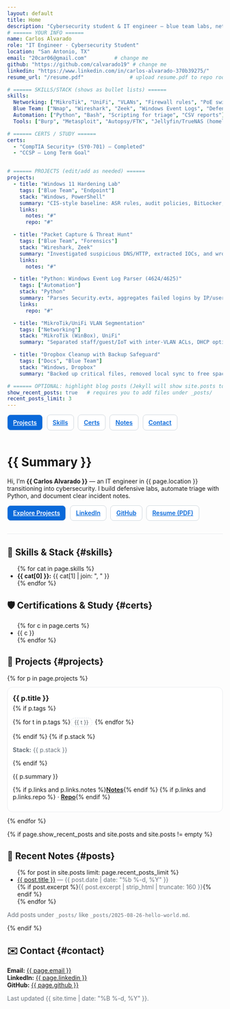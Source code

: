 ```yaml
---
layout: default
title: Home
description: "Cybersecurity student & IT engineer — blue team labs, networking, and automation."
# ====== YOUR INFO ======
name: Carlos Alvarado
role: "IT Engineer · Cybersecurity Student"
location: "San Antonio, TX"
email: "20car06@gmail.com"         # change me
github: "https://github.com/calvarado19" # change me
linkedin: "https://www.linkedin.com/in/carlos-alvarado-370b39275/"
resume_url: "/resume.pdf"               # upload resume.pdf to repo root (or change path)

# ====== SKILLS/STACK (shows as bullet lists) ======
skills:
  Networking: ["MikroTik", "UniFi", "VLANs", "Firewall rules", "PoE switching"]
  Blue Team: ["Nmap", "Wireshark", "Zeek", "Windows Event Logs", "Defender/ASR"]
  Automation: ["Python", "Bash", "Scripting for triage", "CSV reports"]
  Tools: ["Burp", "Metasploit", "Autopsy/FTK", "Jellyfin/TrueNAS (homelab)"]

# ====== CERTS / STUDY ======
certs:
  - "CompTIA Security+ (SY0-701) — Completed"
  - "CCSP — Long Term Goal"


# ====== PROJECTS (edit/add as needed) ======
projects:
  - title: "Windows 11 Hardening Lab"
    tags: ["Blue Team", "Endpoint"]
    stack: "Windows, PowerShell"
    summary: "CIS-style baseline: ASR rules, audit policies, BitLocker, Defender tuning, and central logging."
    links:
      notes: "#"
      repo: "#"

  - title: "Packet Capture & Threat Hunt"
    tags: ["Blue Team", "Forensics"]
    stack: "Wireshark, Zeek"
    summary: "Investigated suspicious DNS/HTTP, extracted IOCs, and wrote a concise IR mini-report."
    links:
      notes: "#"

  - title: "Python: Windows Event Log Parser (4624/4625)"
    tags: ["Automation"]
    stack: "Python"
    summary: "Parses Security.evtx, aggregates failed logins by IP/user, outputs CSV for quick triage."
    links:
      repo: "#"

  - title: "MikroTik/UniFi VLAN Segmentation"
    tags: ["Networking"]
    stack: "MikroTik (WinBox), UniFi"
    summary: "Separated staff/guest/IoT with inter-VLAN ACLs, DHCP options, and testing/validation."

  - title: "Dropbox Cleanup with Backup Safeguard"
    tags: ["Docs", "Blue Team"]
    stack: "Windows, Dropbox"
    summary: "Backed up critical files, removed local sync to free space, and staged NAS deletion after hold period."

# ====== OPTIONAL: highlight blog posts (Jekyll will show site.posts too) ======
show_recent_posts: true   # requires you to add files under _posts/
recent_posts_limit: 3
---
```


<!-- Simple in-page nav -->
<p>
  <a class="btn" href="#projects">Projects</a>
  <a class="btn ghost" href="#skills">Skills</a>
  <a class="btn ghost" href="#certs">Certs</a>
  <a class="btn ghost" href="#posts">Notes</a>
  <a class="btn ghost" href="#contact">Contact</a>
</p>

<div class="hero">
  <h1>{{ Summary }}</h1>
  <p>Hi, I’m <strong>{{ Carlos Alvarado }}</strong> — an IT engineer in {{ page.location }} transitioning into cybersecurity. I build defensive labs, automate triage with Python, and document clear incident notes.</p>
  <p>
    <a class="btn" href="#projects">Explore Projects</a>
    <a class="btn ghost" href="{{ page.linkedin }}" target="_blank" rel="noreferrer">LinkedIn</a>
    <a class="btn ghost" href="{{ page.github }}" target="_blank" rel="noreferrer">GitHub</a>
    <a class="btn ghost" href="{{ page.resume_url | relative_url }}" target="_blank" rel="noreferrer">Resume (PDF)</a>
  </p>
</div>

## 🔧 Skills & Stack {#skills}
<ul>
{% for cat in page.skills %}
  <li><strong>{{ cat[0] }}:</strong> {{ cat[1] | join: ", " }}</li>
{% endfor %}
</ul>

## 🛡️ Certifications & Study {#certs}
<ul>
{% for c in page.certs %}
  <li>{{ c }}</li>
{% endfor %}
</ul>

## 🚀 Projects {#projects}
<div class="grid">
{% for p in page.projects %}
  <div class="card">
    <h3>{{ p.title }}</h3>
    {% if p.tags %}<p class="tags">
      {% for t in p.tags %}<span class="tag">{{ t }}</span>{% endfor %}
    </p>{% endif %}
    {% if p.stack %}<p class="muted"><strong>Stack:</strong> {{ p.stack }}</p>{% endif %}
    <p>{{ p.summary }}</p>
    <p class="links">
      {% if p.links and p.links.notes %}<a href="{{ p.links.notes }}" target="_blank" rel="noreferrer">Notes</a>{% endif %}
      {% if p.links and p.links.repo %} · <a href="{{ p.links.repo }}" target="_blank" rel="noreferrer">Repo</a>{% endif %}
    </p>
  </div>
{% endfor %}
</div>

{% if page.show_recent_posts and site.posts and site.posts != empty %}
## 📝 Recent Notes {#posts}
<ul>
  {% for post in site.posts limit: page.recent_posts_limit %}
    <li>
      <a href="{{ post.url | relative_url }}">{{ post.title }}</a>
      <span class="muted"> — {{ post.date | date: "%b %-d, %Y" }}</span><br/>
      {% if post.excerpt %}<span class="muted">{{ post.excerpt | strip_html | truncate: 160 }}</span>{% endif %}
    </li>
  {% endfor %}
</ul>
<p class="muted">Add posts under <code>_posts/</code> like <code>_posts/2025-08-26-hello-world.md</code>.</p>
{% endif %}

## ✉️ Contact {#contact}
<p>
  <strong>Email:</strong> <a href="mailto:{{ page.email }}">{{ page.email }}</a><br/>
  <strong>LinkedIn:</strong> <a href="{{ page.linkedin }}" target="_blank" rel="noreferrer">{{ page.linkedin }}</a><br/>
  <strong>GitHub:</strong> <a href="{{ page.github }}" target="_blank" rel="noreferrer">{{ page.github }}</a>
</p>
<p class="muted">Last updated {{ site.time | date: "%B %-d, %Y" }}.</p>

<!-- Tiny styles to make cards look nicer with the Minimal theme -->
<style>
  .btn{display:inline-block;padding:.55rem .8rem;border:1px solid #d0d7de;border-radius:8px;background:#0969da;color:#fff;font-weight:600;margin-right:.35rem}
  .btn.ghost{background:#fff;color:#0969da}
  .hero{padding:.25rem 0 1rem;border-bottom:1px solid #eaecef;margin-bottom:1rem}
  .muted{color:#6a737d}
  .grid{display:grid;grid-template-columns:repeat(auto-fill,minmax(260px,1fr));gap:12px}
  .card{border:1px solid #eaecef;border-radius:12px;padding:12px;background:#fff}
  .card h3{margin:.2rem 0 .35rem}
  .tag{display:inline-block;border:1px dashed #d0d7de;border-radius:999px;padding:2px 8px;margin-right:6px;font-size:.8rem;color:#57606a}
  .links a{font-weight:600}
</style>
